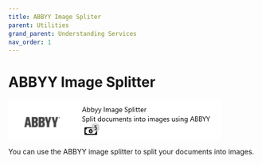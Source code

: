 ```yaml
---
title: ABBYY Image Spliter
parent: Utilities
grand_parent: Understanding Services
nav_order: 1
---
```


# ABBYY Image Splitter

![](<../../assets/49 (1).png>)

You can use the ABBYY image splitter to split your documents into images.
